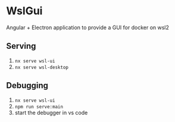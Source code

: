 

# WslGui

Angular + Electron application to provide a GUI for docker on wsl2

## Serving

1. ```nx serve wsl-ui```
2. ```nx serve wsl-desktop```

## Debugging
1. ```nx serve wsl-ui```
2. ```npm run serve:main```
3. start the debugger in vs code
